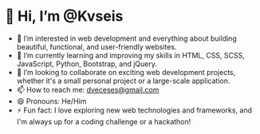 # 👋 Hi, I’m @Kvseis

- 👀 I’m interested in web development and everything about building beautiful, functional, and user-friendly websites.
- 🌱 I’m currently learning and improving my skills in HTML, CSS, SCSS, JavaScript, Python, Bootstrap, and jQuery.
- 💞️ I’m looking to collaborate on exciting web development projects, whether it's a small personal project or a large-scale application.
- 📫 How to reach me: dveceses@gmail.com
- 😄 Pronouns: He/Him
- ⚡ Fun fact: I love exploring new web technologies and frameworks, and I'm always up for a coding challenge or a hackathon!

<!---
Kvseis/Kvseis is a ✨ special ✨ repository because its `README.md` (this file) appears on your GitHub profile.
You can click the Preview link to take a look at your changes.
--->

